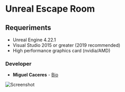 # Unreal Escape Room

## Requeriments

- Unreal Engine 4.22.1
- Visual Studio 2015 or greater (2019 recommended)
- High performance graphics card (nvidia/AMD)



### Developer

- **Miguel Caceres** - [Bio](https://github.com/foxneo)



![Screenshot](https://i.imgur.com/69JqX2u.png)

